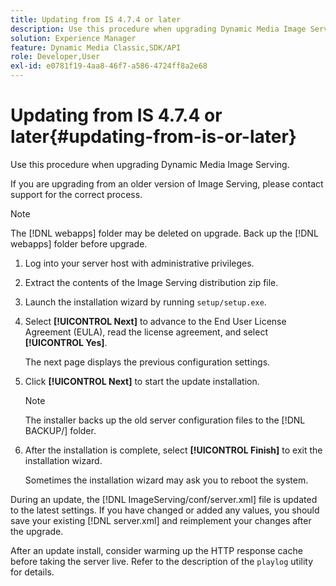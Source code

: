 ```yaml
---
title: Updating from IS 4.7.4 or later
description: Use this procedure when upgrading Dynamic Media Image Serving.
solution: Experience Manager
feature: Dynamic Media Classic,SDK/API
role: Developer,User
exl-id: e0781f19-4aa8-46f7-a586-4724ff8a2e68
---
```

# Updating from IS 4.7.4 or later{#updating-from-is-or-later}

Use this procedure when upgrading Dynamic Media Image Serving.

 If you are upgrading from an older version of Image Serving, please contact support for the correct process.

>[!NOTE]
>
>The [!DNL webapps] folder may be deleted on upgrade. Back up the [!DNL webapps] folder before upgrade.

1. Log into your server host with administrative privileges.
1. Extract the contents of the Image Serving distribution zip file.
1. Launch the installation wizard by running `setup/setup.exe`.
1. Select **[!UICONTROL Next]** to advance to the End User License Agreement (EULA), read the license agreement, and select **[!UICONTROL Yes]**.

   The next page displays the previous configuration settings.
1. Click **[!UICONTROL Next]** to start the update installation.

   >[!NOTE]
   >
   >The installer backs up the old server configuration files to the [!DNL BACKUP/] folder.

1. After the installation is complete, select **[!UICONTROL Finish]** to exit the installation wizard.

   Sometimes the installation wizard may ask you to reboot the system.

During an update, the [!DNL ImageServing/conf/server.xml] file is updated to the latest settings. If you have changed or added any values, you should save your existing [!DNL server.xml] and reimplement your changes after the upgrade.

After an update install, consider warming up the HTTP response cache before taking the server live. Refer to the description of the `playlog` utility for details.
